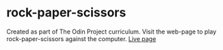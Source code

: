 # rock-paper-scissors
Created as part of The Odin Project curriculum.
Visit the web-page to play rock-paper-scissors against the computer. 
[Live page](https://meaanderson.github.io/rock-paper-scissors/)

